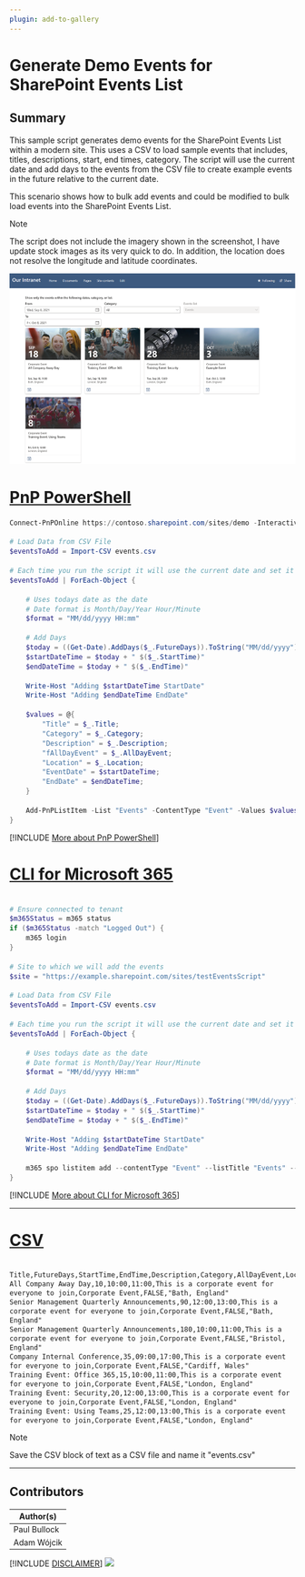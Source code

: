 ```yaml
---
plugin: add-to-gallery
---
```


# Generate Demo Events for SharePoint Events List

## Summary

This sample script generates demo events for the SharePoint Events List within a modern site. This uses a CSV to load sample events that includes, titles, descriptions, start, end times, category. The script will use the current date and add days to the events from the CSV file to create example events in the future relative to the current date.

This scenario shows how to bulk add events and could be modified to bulk load events into the SharePoint Events List.

> [!Note]
> The script does not include the imagery shown in the screenshot, I have update stock images as its very quick to do.
> In addition, the location does not resolve the longitude and latitude coordinates.



![Example Screenshot](assets/example.png)

# [PnP PowerShell](#tab/pnpps)

```powershell
Connect-PnPOnline https://contoso.sharepoint.com/sites/demo -Interactive

# Load Data from CSV File
$eventsToAdd = Import-CSV events.csv

# Each time you run the script it will use the current date and set it X number of days in the future. 
$eventsToAdd | ForEach-Object {

    # Uses todays date as the date
    # Date format is Month/Day/Year Hour/Minute
    $format = "MM/dd/yyyy HH:mm"
    
    # Add Days
    $today = ((Get-Date).AddDays($_.FutureDays)).ToString("MM/dd/yyyy")
    $startDateTime = $today + " $($_.StartTime)"
    $endDateTime = $today + " $($_.EndTime)"

    Write-Host "Adding $startDateTime StartDate"
    Write-Host "Adding $endDateTime EndDate"

    $values = @{
        "Title" = $_.Title; 
        "Category" = $_.Category; 
        "Description" = $_.Description; 
        "fAllDayEvent" = $_.AllDayEvent; 
        "Location" = $_.Location;
        "EventDate" = $startDateTime;
        "EndDate" = $endDateTime;
    }
    
    Add-PnPListItem -List "Events" -ContentType "Event" -Values $values
}

```
[!INCLUDE [More about PnP PowerShell](../../docfx/includes/MORE-PNPPS.md)]

# [CLI for Microsoft 365](#tab/cli-m365-ps)
```powershell

# Ensure connected to tenant
$m365Status = m365 status
if ($m365Status -match "Logged Out") {
    m365 login
}

# Site to which we will add the events
$site = "https://example.sharepoint.com/sites/testEventsScript"

# Load Data from CSV File
$eventsToAdd = Import-CSV events.csv

# Each time you run the script it will use the current date and set it X number of days in the future. 
$eventsToAdd | ForEach-Object {

    # Uses todays date as the date
    # Date format is Month/Day/Year Hour/Minute
    $format = "MM/dd/yyyy HH:mm"
    
    # Add Days
    $today = ((Get-Date).AddDays($_.FutureDays)).ToString("MM/dd/yyyy")
    $startDateTime = $today + " $($_.StartTime)"
    $endDateTime = $today + " $($_.EndTime)"

    Write-Host "Adding $startDateTime StartDate"
    Write-Host "Adding $endDateTime EndDate"
    
    m365 spo listitem add --contentType "Event" --listTitle "Events" --webUrl $site --Title $_.Title --Category $_.Category --Description $_.Description --fAllDayEvent $_.AllDayEvent --Location $_.Location --EventDate $startDateTime --EndDate $endDateTime
}

```
[!INCLUDE [More about CLI for Microsoft 365](../../docfx/includes/MORE-CLIM365.md)]
***

# [CSV](#tab/csv)

```

Title,FutureDays,StartTime,EndTime,Description,Category,AllDayEvent,Location
All Company Away Day,10,10:00,11:00,This is a corporate event for everyone to join,Corporate Event,FALSE,"Bath, England"
Senior Management Quarterly Announcements,90,12:00,13:00,This is a corporate event for everyone to join,Corporate Event,FALSE,"Bath, England"
Senior Management Quarterly Announcements,180,10:00,11:00,This is a corporate event for everyone to join,Corporate Event,FALSE,"Bristol, England"
Company Internal Conference,35,09:00,17:00,This is a corporate event for everyone to join,Corporate Event,FALSE,"Cardiff, Wales"
Training Event: Office 365,15,10:00,11:00,This is a corporate event for everyone to join,Corporate Event,FALSE,"London, England"
Training Event: Security,20,12:00,13:00,This is a corporate event for everyone to join,Corporate Event,FALSE,"London, England"
Training Event: Using Teams,25,12:00,13:00,This is a corporate event for everyone to join,Corporate Event,FALSE,"London, England"

```

> [!Note]
> Save the CSV block of text as a CSV file and name it "events.csv"

***

## Contributors

| Author(s) |
|-----------|
| Paul Bullock |
| Adam Wójcik |


[!INCLUDE [DISCLAIMER](../../docfx/includes/DISCLAIMER.md)]
<img src="https://m365-visitor-stats.azurewebsites.net/script-samples/scripts/spo-generate-demo-events" aria-hidden="true" />
